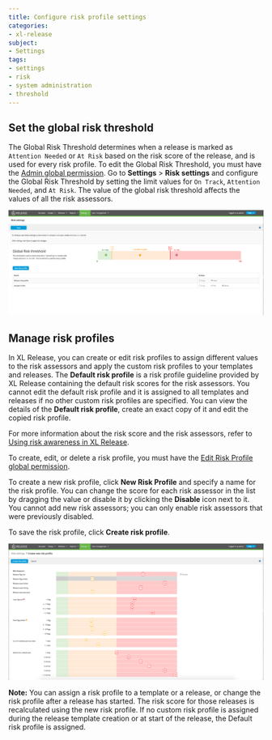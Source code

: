 ```yaml
---
title: Configure risk profile settings
categories:
- xl-release
subject:
- Settings
tags:
- settings
- risk
- system administration
- threshold
---
```


## Set the global risk threshold

The Global Risk Threshold determines when a release is marked as `Attention Needed` or `At Risk` based on the risk score of the release, and is used for every risk profile.
To edit the Global Risk Threshold, you must have the [Admin global permission](/xl-release/how-to/configure-permissions.html).
Go to **Settings** > **Risk settings** and configure the Global Risk Threshold by setting the limit values for `On Track`, `Attention Needed`, and `At Risk`. The value of the global risk threshold affects the values of all the risk assessors.

![Global Risk Threshold](../images/global-risk-threshold.png)

## Manage risk profiles

In XL Release, you can create or edit risk profiles to assign different values to the risk assessors and apply the custom risk profiles to your templates and releases.
The **Default risk profile** is a risk profile guideline provided by XL Release containing the default risk scores for the risk assessors. You cannot edit the default risk profile and it is assigned to all templates and releases if no other custom risk profiles are specified. You can view the details of the **Default risk profile**, create an exact copy of it and edit the copied risk profile.

For more information about the risk score and the risk assessors, refer to [Using risk awareness in XL Release](/xl-release/how-to/using-the-risk-aware-view.html).

To create, edit, or delete a risk profile, you must have the [Edit Risk Profile global permission](/xl-release/how-to/configure-permissions.html).

To create a new risk profile, click **New Risk Profile** and specify a name for the risk profile. You can change the score for each risk assessor in the list by dragging the value or disable it by clicking the **Disable** icon next to it. You cannot add new risk assessors; you can only enable risk assessors that were previously disabled.

To save the risk profile, click **Create risk profile**.

![Create risk profile](../images/new-risk-profile.png)

**Note:** You can assign a risk profile to a template or a release, or change the risk profile after a release has started. The risk score for those releases is recalculated using the new risk profile. If no custom risk profile is assigned during the release template creation or at start of the release, the Default risk profile is assigned.

